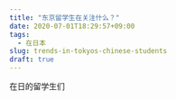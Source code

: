 ```yaml
---
title: "东京留学生在关注什么？"
date: 2020-07-01T18:29:57+09:00
tags:
  - 在日本
slug: trends-in-tokyos-chinese-students
draft: true
---
```


在日的留学生们
